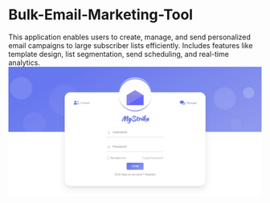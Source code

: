 # Bulk-Email-Marketing-Tool
This application enables users to create, manage, and send personalized email campaigns to large subscriber lists efficiently. Includes features like template design, list segmentation, send scheduling, and real-time analytics.
![image alt](https://github.com/Muneeb10/Bulk-Email-Marketing-Tool/blob/4e3e5da64e4f4c596a1d99a5b80b491e253449ff/screen%20short%201.jpg)
